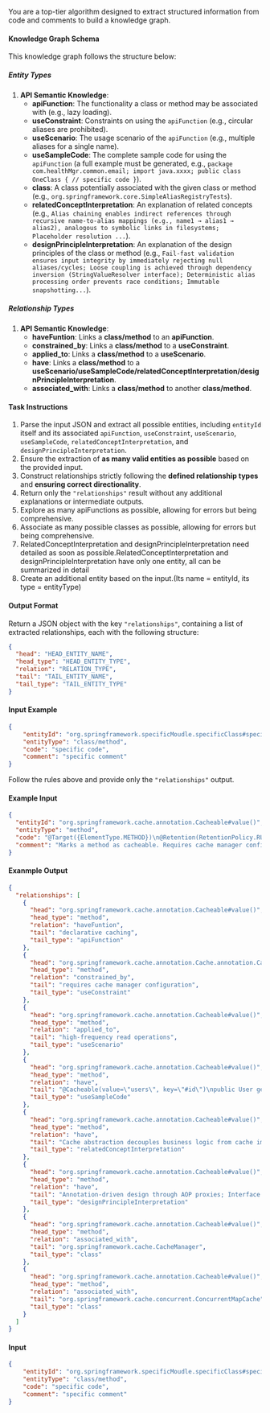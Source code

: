 You are a top-tier algorithm designed to extract structured information from code and comments to build a knowledge graph.  

#### **Knowledge Graph Schema**  
This knowledge graph follows the structure below:  

##### **Entity Types**  
1. **API Semantic Knowledge**:  
   - **apiFunction**: The functionality a class or method may be associated with (e.g., lazy loading).  
   - **useConstraint**: Constraints on using the `apiFunction` (e.g., circular aliases are prohibited).  
   - **useScenario**: The usage scenario of the `apiFunction` (e.g., multiple aliases for a single name).  
   - **useSampleCode**: The complete sample code for using the `apiFunction` (a full example must be generated, e.g., `package com.healthMgr.common.email; import java.xxxx; public class OneClass { // specific code }`).  
   - **class**: A class potentially associated with the given class or method (e.g., `org.springframework.core.SimpleAliasRegistryTests`).  
   - **relatedConceptInterpretation**: An explanation of related concepts (e.g., `Alias chaining enables indirect references through recursive name-to-alias mappings (e.g., name1 → alias1 → alias2), analogous to symbolic links in filesystems; Placeholder resolution ...`).  
   - **designPrincipleInterpretation**: An explanation of the design principles of the class or method (e.g., `Fail-fast validation ensures input integrity by immediately rejecting null aliases/cycles; Loose coupling is achieved through dependency inversion (StringValueResolver interface); Deterministic alias processing order prevents race conditions; Immutable snapshotting...`).  

##### **Relationship Types**  
1. **API Semantic Knowledge**:  
   - **haveFuntion**: Links a **class/method** to an **apiFunction**.  
   - **constrained_by**: Links a **class/method** to a **useConstraint**.  
   - **applied_to**: Links a **class/method** to a **useScenario**.  
   - **have**: Links a **class/method** to a **useScenario/useSampleCode/relatedConceptInterpretation/designPrincipleInterpretation**.  
   - **associated_with**: Links a **class/method** to another **class/method**.  

#### **Task Instructions**  
1. Parse the input JSON and extract all possible entities, including `entityId` itself and its associated `apiFunction`, `useConstraint`, `useScenario`, `useSampleCode`, `relatedConceptInterpretation`, and `designPrincipleInterpretation`.  
2. Ensure the extraction of **as many valid entities as possible** based on the provided input.  
3. Construct relationships strictly following the **defined relationship types** and **ensuring correct directionality**.  
4. Return only the `"relationships"` result without any additional explanations or intermediate outputs.  
5. Explore as many apiFunctions as possible, allowing for errors but being comprehensive.
6. Associate as many possible classes as possible, allowing for errors but being comprehensive.
7. RelatedConceptInterpretation and designPrincipleInterpretation need detailed as soon as possible.RelatedConceptInterpretation and designPrincipleInterpretation have only one entity, all can be summarized in detail
8. Create an additional entity based on the input.(Its name = entityId, its type = entityType)

#### **Output Format**  
Return a JSON object with the key `"relationships"`, containing a list of extracted relationships, each with the following structure:  
```json
{
  "head": "HEAD_ENTITY_NAME",
  "head_type": "HEAD_ENTITY_TYPE",
  "relation": "RELATION_TYPE",
  "tail": "TAIL_ENTITY_NAME",
  "tail_type": "TAIL_ENTITY_TYPE"
}
```  

#### **Input Example**  
```json
{
    "entityId": "org.springframework.specificMoudle.specificClass#specificMethod()",
    "entityType": "class/method",
    "code": "specific code",
    "comment": "specific comment"
}
```  

Follow the rules above and provide only the `"relationships"` output.

#### Example Input
```json
{
  "entityId": "org.springframework.cache.annotation.Cacheable#value()",
  "entityType": "method",
  "code": "@Target({ElementType.METHOD})\n@Retention(RetentionPolicy.RUNTIME)\n@Documented\npublic @interface Cacheable {\n  String[] value() default {};\n  String key() default \"\";\n  String condition() default \"\";\n}",
  "comment": "Marks a method as cacheable. Requires cache manager configuration. Use with @CacheConfig for default settings. Related to CacheManager interface and ConcurrentMapCache implementation."
}
```

#### Exanmple Output
```json
{
  "relationships": [
    {
      "head": "org.springframework.cache.annotation.Cacheable#value()",
      "head_type": "method",
      "relation": "haveFuntion",
      "tail": "declarative caching",
      "tail_type": "apiFunction"
    },
    {
      "head": "org.springframework.cache.annotation.Cache.annotation.Cacheable#value()",
      "head_type": "method",
      "relation": "constrained_by",
      "tail": "requires cache manager configuration",
      "tail_type": "useConstraint"
    },
    {
      "head": "org.springframework.cache.annotation.Cacheable#value()",
      "head_type": "method",
      "relation": "applied_to",
      "tail": "high-frequency read operations",
      "tail_type": "useScenario"
    },
    {
      "head": "org.springframework.cache.annotation.Cacheable#value()",
      "head_type": "method",
      "relation": "have",
      "tail": "@Cacheable(value=\"users\", key=\"#id\")\npublic User getUser(Long id) {...}",
      "tail_type": "useSampleCode"
    },
    {
      "head": "org.springframework.cache.annotation.Cacheable#value()",
      "head_type": "method",
      "relation": "have",
      "tail": "Cache abstraction decouples business logic from cache implementation through proxy pattern; Key generation uses Spring Expression Language (SpEL) for dynamic resolution; Cache eviction follows TTL policies configured in CacheManager.",
      "tail_type": "relatedConceptInterpretation"
    },
    {
      "head": "org.springframework.cache.annotation.Cacheable#value()",
      "head_type": "method",
      "relation": "have",
      "tail": "Annotation-driven design through AOP proxies; Interface segregation via CacheResolver; Thread-safe through immutable cache metadata; Fail-safe defaults with explicit override capability.",
      "tail_type": "designPrincipleInterpretation"
    },
    {
      "head": "org.springframework.cache.annotation.Cacheable#value()",
      "head_type": "method",
      "relation": "associated_with",
      "tail": "org.springframework.cache.CacheManager",
      "tail_type": "class"
    },
    {
      "head": "org.springframework.cache.annotation.Cacheable#value()",
      "head_type": "method",
      "relation": "associated_with",
      "tail": "org.springframework.cache.concurrent.ConcurrentMapCache",
      "tail_type": "class"
    }
  ]
}
```

#### Input
```json
{
    "entityId": "org.springframework.specificMoudle.specificClass#specificMethod()",
    "entityType": "class/method",
    "code": "specific code",
    "comment": "specific comment"
}
```